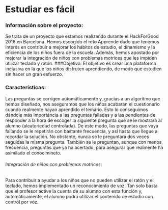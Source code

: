 # Estudiar es fácil

### Información sobre el proyecto:
 Se trata de un proyecto que estamos realizando durante el HackForGood 2016 en Barcelona.
Hemos escogido el reto Apprende dado que tenemos interés en contribuir a mejorar los hábitos de estudio, el dinamismo y la eficiencia de los niños fuera de la escuela. 
Además, hemos apostado por mejorar la integración de niños con problemas motrices que les impiden utilizar teclado y ratón.
###Objetivo:
El objetivo es crear una plataforma inclusiva en la que los niños disfruten aprendiendo, de modo que estudien sin hacer un gran esfuerzo. 
### Características:
Las preguntas se corrigen automáticamente y, gracias a un algoritmo que hemos diseñado, nos aseguramos que los niños acabaran el cuestionario cuando realmente hayan aprendido el temário. 
Esto lo conseguimos dándole más importáncia a las preguntas falladas y a las pendientes de responder a la hora de escoger la siguiente pregunta que se le mostrará al alumno (aleatoriedad controlada).
De este modo, las preguntas que vaya fallando se le repetirán con bastante frecuéncia, y así hasta que llegue a recordar la solución. No obstante, nunca se le preguntará dos veces seguidas la misma pregunta. 
También se le preguntan, aunque con menos frecuéncia, preguntas que ya ha acertado, para asegurar que realmente ha asimilado el conocimineto.
###### Integración de niños con problemas motrices:
Para contribuir a ayudar a los niños que no pueden utilizar el ratón y el teclado, hemos implementado un reconocimiento de voz. Tan solo basta que el profesor active la cuenta de su alumno con esta función y, automáticamente, el alumno podrá utilizar el contenido de estudio con control por voz.
